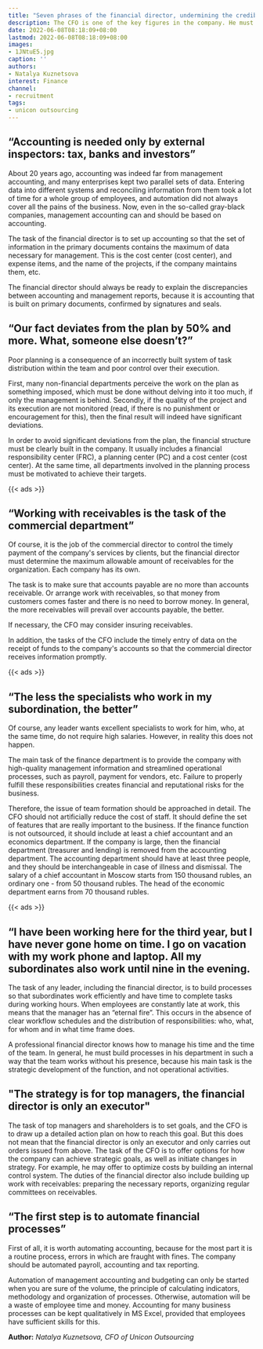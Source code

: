 ```yaml
---
title: "Seven phrases of the financial director, undermining the credibility of him"
description: The CFO is one of the key figures in the company. He must be a reliable partner and initiate change. However, it is difficult to find a true professional. Natalya Kuznetsova (Unicon Outsourcing) on ​​phrases indicating that CFO should be changed
date: 2022-06-08T08:18:09+08:00
lastmod: 2022-06-08T08:18:09+08:00
images:
- 1JNtuE5.jpg
caption: ''
authors:
- Natalya Kuznetsova
interest: Finance
channel: 
- recruitment
tags: 
- unicon outsourcing
---
```


“Accounting is needed only by external inspectors: tax, banks and investors”
----------------------------------------------------------------------------

About 20 years ago, accounting was indeed far from management accounting, and many enterprises kept two parallel sets of data. Entering data into different systems and reconciling information from them took a lot of time for a whole group of employees, and automation did not always cover all the pains of the business. Now, even in the so-called gray-black companies, management accounting can and should be based on accounting.

The task of the financial director is to set up accounting so that the set of information in the primary documents contains the maximum of data necessary for management. This is the cost center (cost center), and expense items, and the name of the projects, if the company maintains them, etc.

The financial director should always be ready to explain the discrepancies between accounting and management reports, because it is accounting that is built on primary documents, confirmed by signatures and seals.

“Our fact deviates from the plan by 50% and more. What, someone else doesn’t?”
------------------------------------------------------------------------------

Poor planning is a consequence of an incorrectly built system of task distribution within the team and poor control over their execution.

First, many non-financial departments perceive the work on the plan as something imposed, which must be done without delving into it too much, if only the management is behind. Secondly, if the quality of the project and its execution are not monitored (read, if there is no punishment or encouragement for this), then the final result will indeed have significant deviations.

In order to avoid significant deviations from the plan, the financial structure must be clearly built in the company. It usually includes a financial responsibility center (FRC), a planning center (PC) and a cost center (cost center). At the same time, all departments involved in the planning process must be motivated to achieve their targets.

{{< ads >}}

“Working with receivables is the task of the commercial department”
-------------------------------------------------------------------

Of course, it is the job of the commercial director to control the timely payment of the company's services by clients, but the financial director must determine the maximum allowable amount of receivables for the organization. Each company has its own.

The task is to make sure that accounts payable are no more than accounts receivable. Or arrange work with receivables, so that money from customers comes faster and there is no need to borrow money. In general, the more receivables will prevail over accounts payable, the better.

If necessary, the CFO may consider insuring receivables. 

In addition, the tasks of the CFO include the timely entry of data on the receipt of funds to the company's accounts so that the commercial director receives information promptly.

{{< ads >}}

“The less the specialists who work in my subordination, the better”
-------------------------------------------------------------------

Of course, any leader wants excellent specialists to work for him, who, at the same time, do not require high salaries. However, in reality this does not happen.

The main task of the finance department is to provide the company with high-quality management information and streamlined operational processes, such as payroll, payment for vendors, etc. Failure to properly fulfill these responsibilities creates financial and reputational risks for the business.

Therefore, the issue of team formation should be approached in detail. The CFO should not artificially reduce the cost of staff. It should define the set of features that are really important to the business. If the finance function is not outsourced, it should include at least a chief accountant and an economics department. If the company is large, then the financial department (treasurer and lending) is removed from the accounting department. The accounting department should have at least three people, and they should be interchangeable in case of illness and dismissal. The salary of a chief accountant in Moscow starts from 150 thousand rubles, an ordinary one - from 50 thousand rubles. The head of the economic department earns from 70 thousand rubles.


{{< ads >}}

“I have been working here for the third year, but I have never gone home on time. I go on vacation with my work phone and laptop. All my subordinates also work until nine in the evening.
------------------------------------------------------------------------------------------------------------------------------------------------------------------------------------------

The task of any leader, including the financial director, is to build processes so that subordinates work efficiently and have time to complete tasks during working hours. When employees are constantly late at work, this means that the manager has an “eternal fire”. This occurs in the absence of clear workflow schedules and the distribution of responsibilities: who, what, for whom and in what time frame does.

A professional financial director knows how to manage his time and the time of the team. In general, he must build processes in his department in such a way that the team works without his presence, because his main task is the strategic development of the function, and not operational activities.

"The strategy is for top managers, the financial director is only an executor"
------------------------------------------------------------------------------

The task of top managers and shareholders is to set goals, and the CFO is to draw up a detailed action plan on how to reach this goal. But this does not mean that the financial director is only an executor and only carries out orders issued from above. The task of the CFO is to offer options for how the company can achieve strategic goals, as well as initiate changes in strategy. For example, he may offer to optimize costs by building an internal control system. The duties of the financial director also include building up work with receivables: preparing the necessary reports, organizing regular committees on receivables.

“The first step is to automate financial processes”
---------------------------------------------------

First of all, it is worth automating accounting, because for the most part it is a routine process, errors in which are fraught with fines. The company should be automated payroll, accounting and tax reporting. 

Automation of management accounting and budgeting can only be started when you are sure of the volume, the principle of calculating indicators, methodology and organization of processes. Otherwise, automation will be a waste of employee time and money. Accounting for many business processes can be kept qualitatively in MS Excel, provided that employees have sufficient skills for this.

**Author:** *Natalya Kuznetsova, CFO of Unicon Outsourcing*